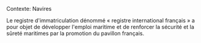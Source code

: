 Contexte: Navires

Le registre d'immatriculation dénommé « registre international français » a pour objet de développer l'emploi maritime et de renforcer la sécurité et la sûreté maritimes par la promotion du pavillon français.